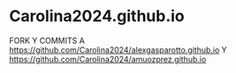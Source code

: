 # Carolina2024.github.io

FORK Y COMMITS A
https://github.com/Carolina2024/alexgasparotto.github.io
Y https://github.com/Carolina2024/amuozprez.github.io

